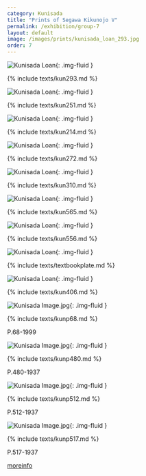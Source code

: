 ```yaml
---
category: Kunisada
title: "Prints of Segawa Kikunojo V"
permalink: /exhibition/group-7
layout: default
image: /images/prints/kunisada_loan_293.jpg
order: 7
---
```

![Kunisada Loan]({{site.baseurl}}/images/prints/kunisada_loan_293.jpg){: .img-fluid }

{% include texts/kun293.md %}

![Kunisada Loan]({{site.baseurl}}/images/prints/kunisada_loan_251.jpg){: .img-fluid }

{% include texts/kun251.md %}

![Kunisada Loan]({{site.baseurl}}/images/prints/kunisada_loan_214.jpg){: .img-fluid }

{% include texts/kun214.md %}

![Kunisada Loan]({{site.baseurl}}/images/prints/kunisada_loan_272.jpg){: .img-fluid }

{% include texts/kun272.md %}

![Kunisada Loan]({{site.baseurl}}/images/prints/kunisada_loan_310.jpg){: .img-fluid }

{% include texts/kun310.md %}

![Kunisada Loan]({{site.baseurl}}/images/prints/kunisada_loan_565.jpg){: .img-fluid }

{% include texts/kun565.md %}

![Kunisada Loan]({{site.baseurl}}/images/prints/kunisada_loan_556.jpg){: .img-fluid }

{% include texts/kun556.md %}

![Kunisada Loan]({{site.baseurl}}/images/prints/kunisada_loan_book_plate.jpg){: .img-fluid }

{% include texts/textbookplate.md %}

![Kunisada Loan]({{site.baseurl}}/images/prints/kunisada_loan_406.jpg){: .img-fluid }

{% include texts/kun406.md %}

![Kunisada Image.jpg]({{site.baseurl}}/images/prints/p.68-1999.jpg){: .img-fluid }

{% include texts/kunp68.md %}

P.68-1999

![Kunisada Image.jpg]({{site.baseurl}}/images/prints/p.480-1937.jpg){: .img-fluid }

{% include texts/kunp480.md %}

P.480-1937

![Kunisada Image.jpg]({{site.baseurl}}/images/prints/p.512-1937.jpg){: .img-fluid }

{% include texts/kunp512.md %}

P.512-1937

![Kunisada Image.jpg]({{site.baseurl}}/images/prints/p.517-1937.jpg){: .img-fluid }

{% include texts/kunp517.md %}

P.517-1937

[moreinfo](/context/textR)
